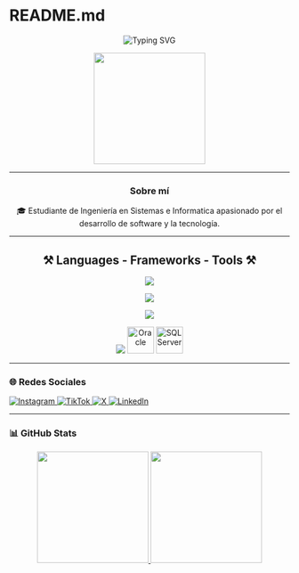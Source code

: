 # README.md
<p align="center">
  <img src="https://readme-typing-svg.demolab.com?font=Noto+Sans&weight=600&pause=1000&color=007ACC&center=true&vCenter=true&width=435&lines=Hola%2C+soy+Alex+Cerezo+%F0%9F%98%8E" alt="Typing SVG">
</p>

<div align="center">
  <img height="200" src="https://media.giphy.com/media/ao9DUiTKH60XS/giphy.gif"/>
</div>

---

<h3 align="center">Sobre mí</h3>
<p align="center">
🎓 Estudiante de Ingeniería en Sistemas e Informatica apasionado por el desarrollo de software y la tecnología.<br>
</p>

---

<h2 align="center">⚒️ Languages - Frameworks - Tools ⚒️</h2>

<div align="center">

<!-- Lenguajes de Programación -->
<img src="https://skillicons.dev/icons?i=javascript,html,css,python,cs,php,cpp,solidity" /><br>

<!-- Frameworks -->
<img src="https://skillicons.dev/icons?i=laravel,react,vue" /><br>

<!-- Herramientas / IDEs -->
<img src="https://skillicons.dev/icons?i=visualstudio,vscode,arduino,github,androidstudio" /><br>

<!-- Bases de Datos -->
<img src="https://skillicons.dev/icons?i=mysql" />
<img height="48" width="48" src="https://cdn.jsdelivr.net/gh/devicons/devicon/icons/oracle/oracle-original.svg" alt="Oracle" title="Oracle"/>
<img height="48" width="48" src="https://cdn.jsdelivr.net/gh/devicons/devicon/icons/microsoftsqlserver/microsoftsqlserver-plain.svg" alt="SQL Server" title="SQL Server"/>

</div>

---

### 🌐 Redes Sociales
<p align="left">
  <a href="https://www.instagram.com/alexmercerostras/?__pwa=1" target="_blank">
    <img src="https://img.shields.io/badge/Instagram-E4405F?style=for-the-badge&logo=instagram&logoColor=white" alt="Instagram">
  </a>
  <a href="https://www.tiktok.com/@ac_exploit?is_from_webapp=1&sender_device=pc" target="_blank">
    <img src="https://img.shields.io/badge/TikTok-000000?style=for-the-badge&logo=tiktok&logoColor=white" alt="TikTok">
  </a>
  <a href="https://x.com/AlexCerezo74640?t=8UY6iXI78LKmgRzsfGx-Cg&s=09" target="_blank">
    <img src="https://img.shields.io/badge/Twitter-1DA1F2?style=for-the-badge&logo=twitter&logoColor=white" alt="X">
  </a>
  <a href="https://www.linkedin.com/in/alex-cerezo-296897354?utm_source=share&utm_campaign=share_via&utm_content=profile&utm_medium=android_app" target="_blank">
    <img src="https://img.shields.io/badge/LinkedIn-0077B5?style=for-the-badge&logo=linkedin&logoColor=white" alt="LinkedIn">
  </a>
</p>

---

### 📊 GitHub Stats
<div align="center">
  <a href="https://github.com/anuraghazra/github-readme-stats">
    <img height="200" src="https://github-readme-stats.vercel.app/api?username=mercer3014&show_icons=true&theme=gotham" />
  </a>
  <a href="https://github.com/anuraghazra/github-readme-stats">
    <img height="200" src="https://github-readme-stats.vercel.app/api/top-langs/?username=mercer3014&layout=compact&langs_count=8&hide=jupyter%20notebook&card_width=330&theme=gotham" />
  </a>
</div>
